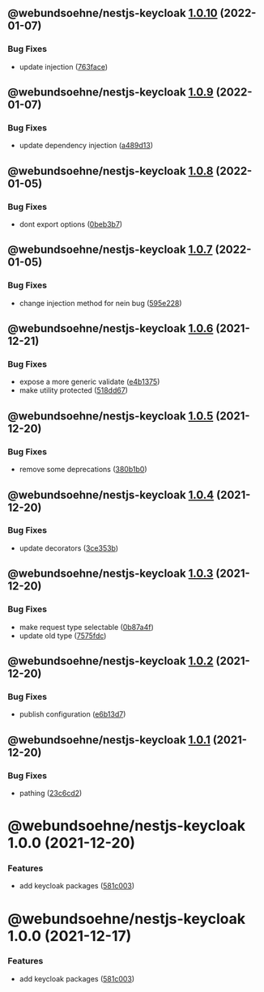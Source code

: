 ## @webundsoehne/nestjs-keycloak [1.0.10](https://gitlab.tailored-apps.com/ckilic/nx-test/compare/@webundsoehne/nestjs-keycloak@1.0.9...@webundsoehne/nestjs-keycloak@1.0.10) (2022-01-07)

### Bug Fixes

- update injection ([763face](https://gitlab.tailored-apps.com/ckilic/nx-test/commit/763face99d0b134b3345a760caa3685e07fcd620))

## @webundsoehne/nestjs-keycloak [1.0.9](https://gitlab.tailored-apps.com/ckilic/nx-test/compare/@webundsoehne/nestjs-keycloak@1.0.8...@webundsoehne/nestjs-keycloak@1.0.9) (2022-01-07)

### Bug Fixes

- update dependency injection ([a489d13](https://gitlab.tailored-apps.com/ckilic/nx-test/commit/a489d13c18658675e6c91e2839f6c2b95588bd4c))

## @webundsoehne/nestjs-keycloak [1.0.8](https://gitlab.tailored-apps.com/ckilic/nx-test/compare/@webundsoehne/nestjs-keycloak@1.0.7...@webundsoehne/nestjs-keycloak@1.0.8) (2022-01-05)

### Bug Fixes

- dont export options ([0beb3b7](https://gitlab.tailored-apps.com/ckilic/nx-test/commit/0beb3b7b1a528736f783a3e98ca9757603b08a76))

## @webundsoehne/nestjs-keycloak [1.0.7](https://gitlab.tailored-apps.com/ckilic/nx-test/compare/@webundsoehne/nestjs-keycloak@1.0.6...@webundsoehne/nestjs-keycloak@1.0.7) (2022-01-05)

### Bug Fixes

- change injection method for nein bug ([595e228](https://gitlab.tailored-apps.com/ckilic/nx-test/commit/595e228c2b9dce90c0e36c0063d2d180642595e5))

## @webundsoehne/nestjs-keycloak [1.0.6](https://gitlab.tailored-apps.com/ckilic/nx-test/compare/@webundsoehne/nestjs-keycloak@1.0.5...@webundsoehne/nestjs-keycloak@1.0.6) (2021-12-21)

### Bug Fixes

- expose a more generic validate ([e4b1375](https://gitlab.tailored-apps.com/ckilic/nx-test/commit/e4b137591280e58505e9327be51e8609a704290f))
- make utility protected ([518dd67](https://gitlab.tailored-apps.com/ckilic/nx-test/commit/518dd67c91e1570b19ea850c86cadbcd807db2b6))

## @webundsoehne/nestjs-keycloak [1.0.5](https://gitlab.tailored-apps.com/ckilic/nx-test/compare/@webundsoehne/nestjs-keycloak@1.0.4...@webundsoehne/nestjs-keycloak@1.0.5) (2021-12-20)

### Bug Fixes

- remove some deprecations ([380b1b0](https://gitlab.tailored-apps.com/ckilic/nx-test/commit/380b1b0c81d50817c2a8f76084f36589a0ae6d7e))

## @webundsoehne/nestjs-keycloak [1.0.4](https://gitlab.tailored-apps.com/ckilic/nx-test/compare/@webundsoehne/nestjs-keycloak@1.0.3...@webundsoehne/nestjs-keycloak@1.0.4) (2021-12-20)

### Bug Fixes

- update decorators ([3ce353b](https://gitlab.tailored-apps.com/ckilic/nx-test/commit/3ce353bff71304107bdcee27519876cf78e568fa))

## @webundsoehne/nestjs-keycloak [1.0.3](https://gitlab.tailored-apps.com/ckilic/nx-test/compare/@webundsoehne/nestjs-keycloak@1.0.2...@webundsoehne/nestjs-keycloak@1.0.3) (2021-12-20)

### Bug Fixes

- make request type selectable ([0b87a4f](https://gitlab.tailored-apps.com/ckilic/nx-test/commit/0b87a4f48826b1fa6bce242b8d86cfd8bbceed0f))
- update old type ([7575fdc](https://gitlab.tailored-apps.com/ckilic/nx-test/commit/7575fdc981ce7055e15ab9a3c1405aba15b3c818))

## @webundsoehne/nestjs-keycloak [1.0.2](https://gitlab.tailored-apps.com/ckilic/nx-test/compare/@webundsoehne/nestjs-keycloak@1.0.1...@webundsoehne/nestjs-keycloak@1.0.2) (2021-12-20)

### Bug Fixes

- publish configuration ([e6b13d7](https://gitlab.tailored-apps.com/ckilic/nx-test/commit/e6b13d7cc0e8be02d3246c72c341d37fec7161db))

## @webundsoehne/nestjs-keycloak [1.0.1](https://gitlab.tailored-apps.com/ckilic/nx-test/compare/@webundsoehne/nestjs-keycloak@1.0.0...@webundsoehne/nestjs-keycloak@1.0.1) (2021-12-20)

### Bug Fixes

- pathing ([23c6cd2](https://gitlab.tailored-apps.com/ckilic/nx-test/commit/23c6cd2d4dbe0ff03988c7e9c5682b06d9280afe))

# @webundsoehne/nestjs-keycloak 1.0.0 (2021-12-20)

### Features

- add keycloak packages ([581c003](https://gitlab.tailored-apps.com/ckilic/nx-test/commit/581c0037f2367c366e92360ce15a4867fd078907))

# @webundsoehne/nestjs-keycloak 1.0.0 (2021-12-17)

### Features

- add keycloak packages ([581c003](https://gitlab.tailored-apps.com/ckilic/nx-test/commit/581c0037f2367c366e92360ce15a4867fd078907))
